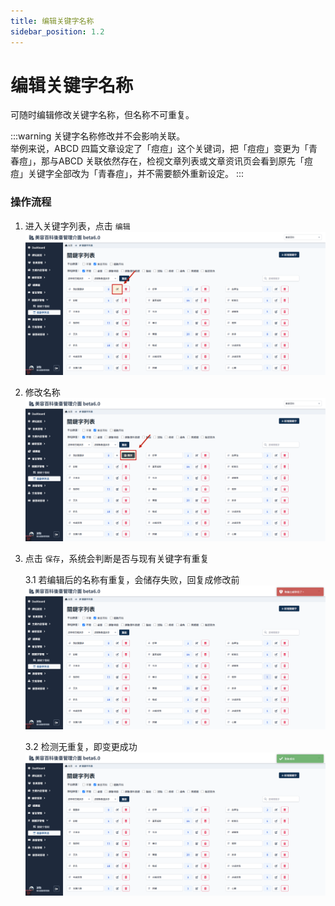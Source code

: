```yaml
---
title: 编辑关键字名称
sidebar_position: 1.2
---
```


# 编辑关键字名称

可随时编辑修改关键字名称，但名称不可重复。

:::warning
关键字名称修改并不会影响关联。 <br/>
举例来说，ABCD 四篇文章设定了「痘痘」这个关键词，把「痘痘」变更为「青春痘」，那与ABCD 关联依然存在，检视文章列表或文章资讯页会看到原先「痘痘」关键字全部改为「青春痘」，并不需要额外重新设定。
:::

### 操作流程

1. 进入关键字列表，点击 `编辑`
   ![编辑关键字名称](img/edit-keyword-01.png)

2. 修改名称
   ![编辑关键字名称](img/edit-keyword-02.png)

3. 点击 `保存`，系统会判断是否与现有关键字有重复

    3.1 若编辑后的名称有重复，会储存失败，回复成修改前
    ![编辑关键字名称](img/edit-keyword-error.png)

    3.2 检测无重复，即变更成功
    ![编辑关键字名称](img/edit-keyword-success.png)
